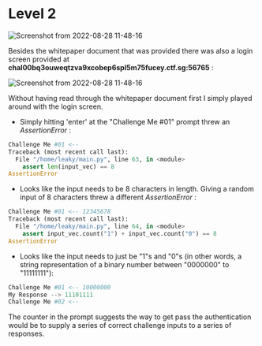 # Level 2

![Screenshot from 2022-08-28 11-48-16](https://user-images.githubusercontent.com/82754379/187056513-7e83cb89-e43e-48bb-addf-c2ec3f2bf092.png)

Besides the whitepaper document that was provided there was also a login screen provided at **chal00bq3ouweqtzva9xcobep6spl5m75fucey.ctf.sg:56765** :

![Screenshot from 2022-08-28 11-48-16](https://user-images.githubusercontent.com/82754379/187056667-72f0543a-aff8-4602-b2c0-2b9bddd5eb05.png)

Without having read through the whitepaper document first I simply played around with the login screen.

- Simply hitting 'enter' at the "Challenge Me #01" prompt threw an *AssertionError* :
```python
Challenge Me #01 <--
Traceback (most recent call last):
  File "/home/leaky/main.py", line 63, in <module>
    assert len(input_vec) == 8
AssertionError
```

- Looks like the input needs to be 8 characters in length. Giving a random input of 8 characters threw a different *AssertionError* :
```python
Challenge Me #01 <-- 12345678
Traceback (most recent call last):
  File "/home/leaky/main.py", line 64, in <module>
    assert input_vec.count("1") + input_vec.count("0") == 8
AssertionError
```

- Looks like the input needs to just be "1"s and "0"s (in other words, a string representation of a binary number between "0000000" to "11111111"):
```python
Challenge Me #01 <-- 10000000
My Response --> 11101111
Challenge Me #02 <--
```

The counter in the prompt suggests the way to get pass the authentication would be to supply a series of correct challenge inputs to a series of responses.
